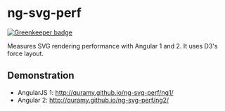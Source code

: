 # ng-svg-perf

[![Greenkeeper badge](https://badges.greenkeeper.io/Quramy/ng-svg-perf.svg)](https://greenkeeper.io/)

Measures SVG rendering performance with Angular 1 and 2. It uses D3's force layout.

## Demonstration

* AngularJS 1: http://quramy.github.io/ng-svg-perf/ng1/
* Angular 2: http://quramy.github.io/ng-svg-perf/ng2/

